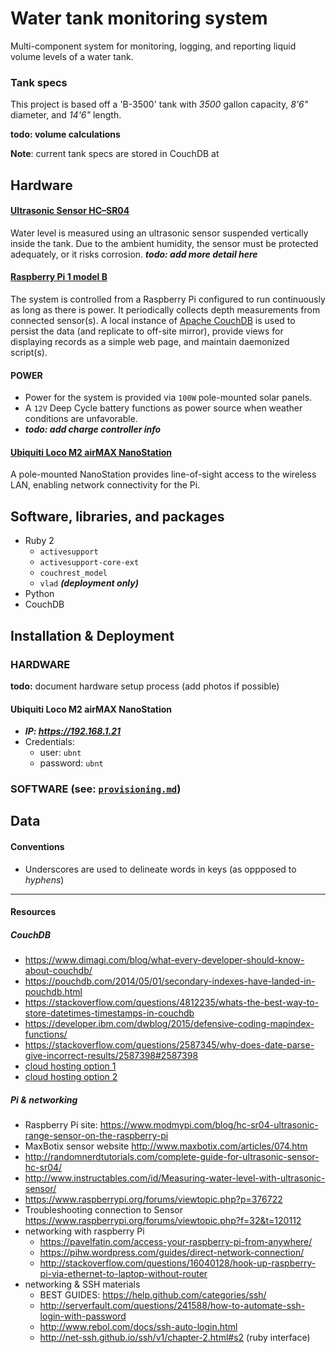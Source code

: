 # Water tank monitoring system
Multi-component system for monitoring, logging, and reporting liquid volume levels of a water tank.

### Tank specs
This project is based off a 'B-3500' tank with *3500* gallon capacity, *8'6"* diameter, and *14'6"* length.

**todo: volume calculations**

**Note**: current tank specs are stored in CouchDB at 

## Hardware
#### [Ultrasonic Sensor HC–SR04]
Water level is measured using an ultrasonic sensor suspended vertically inside the tank. Due to the ambient humidity, the sensor must be protected adequately, or it risks corrosion. ***todo: add more detail here***

#### [Raspberry Pi 1 model B]
The system is controlled from a Raspberry Pi configured to run continuously as long as there is power. It periodically collects depth measurements from connected sensor(s). A local instance of [Apache CouchDB] is used to persist the data (and replicate to off-site mirror), provide views for displaying records as a simple web page, and maintain daemonized script(s).

#### POWER
- Power for the system is provided via `100W` pole-mounted solar panels.
- A `12V` Deep Cycle battery functions as power source when weather conditions are unfavorable.
- ***todo: add charge controller info***

#### [Ubiquiti Loco M2 airMAX NanoStation]
A pole-mounted NanoStation provides line-of-sight access to the wireless LAN, enabling network connectivity for the Pi.

## Software, libraries, and packages
- Ruby 2
    - `activesupport`
    - `activesupport-core-ext`
    - `couchrest_model`
    - `vlad` ***(deployment only)***
- Python
- CouchDB

## Installation & Deployment

### HARDWARE
**todo:** document hardware setup process (add photos if possible)

#### Ubiquiti Loco M2 airMAX NanoStation
- ***IP: https://192.168.1.21***
- Credentials:
    - user: `ubnt`
    - password: `ubnt`

### SOFTWARE (see: [`provisioning.md`](doc/provisioning.md))

## Data
#### Conventions
- Underscores are used to delineate words in keys (as oppposed to *hyphens*)

---
#### Resources
##### CouchDB
- https://www.dimagi.com/blog/what-every-developer-should-know-about-couchdb/
- https://pouchdb.com/2014/05/01/secondary-indexes-have-landed-in-pouchdb.html
- https://stackoverflow.com/questions/4812235/whats-the-best-way-to-store-datetimes-timestamps-in-couchdb
- https://developer.ibm.com/dwblog/2015/defensive-coding-mapindex-functions/
- https://stackoverflow.com/questions/2587345/why-does-date-parse-give-incorrect-results/2587398#2587398
- [cloud hosting option 1](https://bitnami.com/stack/couchdb/cloud)
- [cloud hosting option 2](https://www.smileupps.com/store/apps/couchdb)

##### Pi & networking
- Raspberry Pi site: https://www.modmypi.com/blog/hc-sr04-ultrasonic-range-sensor-on-the-raspberry-pi
- MaxBotix sensor website http://www.maxbotix.com/articles/074.htm
- http://randomnerdtutorials.com/complete-guide-for-ultrasonic-sensor-hc-sr04/
- http://www.instructables.com/id/Measuring-water-level-with-ultrasonic-sensor/
- https://www.raspberrypi.org/forums/viewtopic.php?p=376722
- Troubleshooting connection to Sensor https://www.raspberrypi.org/forums/viewtopic.php?f=32&t=120112
- networking with raspberry Pi
  - https://pavelfatin.com/access-your-raspberry-pi-from-anywhere/
  - https://pihw.wordpress.com/guides/direct-network-connection/
  - http://stackoverflow.com/questions/16040128/hook-up-raspberry-pi-via-ethernet-to-laptop-without-router
- networking & SSH materials
  - BEST GUIDES: https://help.github.com/categories/ssh/
  - http://serverfault.com/questions/241588/how-to-automate-ssh-login-with-password
  - http://www.rebol.com/docs/ssh-auto-login.html
  - http://net-ssh.github.io/ssh/v1/chapter-2.html#s2 (ruby interface)

[Raspberry Pi 1 model B]: https://www.adafruit.com/product/998
[Apache CouchDB]: http://couchdb.apache.org
[Ultrasonic Sensor HC–SR04]: http://randomnerdtutorials.com/complete-guide-for-ultrasonic-sensor-hc-sr04/
[Ubiquiti Loco M2 airMAX NanoStation]: https://www.ubnt.com/airmax/nanostationm/
